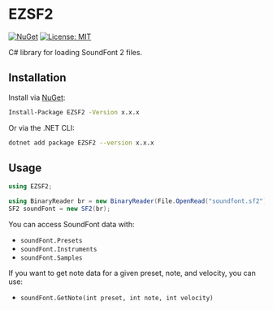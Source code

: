 # EZSF2

[![NuGet](https://img.shields.io/nuget/v/EZSF2.svg)](https://www.nuget.org/packages/Your.PackageName/)
[![License: MIT](https://img.shields.io/badge/License-MIT-green.svg)](https://opensource.org/licenses/MIT)

C# library for loading SoundFont 2 files.

## Installation

Install via [NuGet](https://www.nuget.org/):

```sh
Install-Package EZSF2 -Version x.x.x
```

Or via the .NET CLI:

```sh
dotnet add package EZSF2 --version x.x.x
```

## Usage

```csharp
using EZSF2;

using BinaryReader br = new BinaryReader(File.OpenRead("soundfont.sf2"));
SF2 soundFont = new SF2(br);
```

You can access SoundFont data with:
- `soundFont.Presets`
- `soundFont.Instruments`
- `soundFont.Samples`

If you want to get note data for a given preset, note, and velocity, you can use:
- `soundFont.GetNote(int preset, int note, int velocity)`


